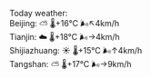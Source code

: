 Today weather:  
Beijing: ⛅️  🌡️+16°C 🌬️↖4km/h  
Tianjin: ☁️   🌡️+18°C 🌬️→4km/h  
Shijiazhuang: ☀️   🌡️+15°C 🌬️↑4km/h  
Tangshan: ⛅️  🌡️+17°C 🌬️→9km/h  

